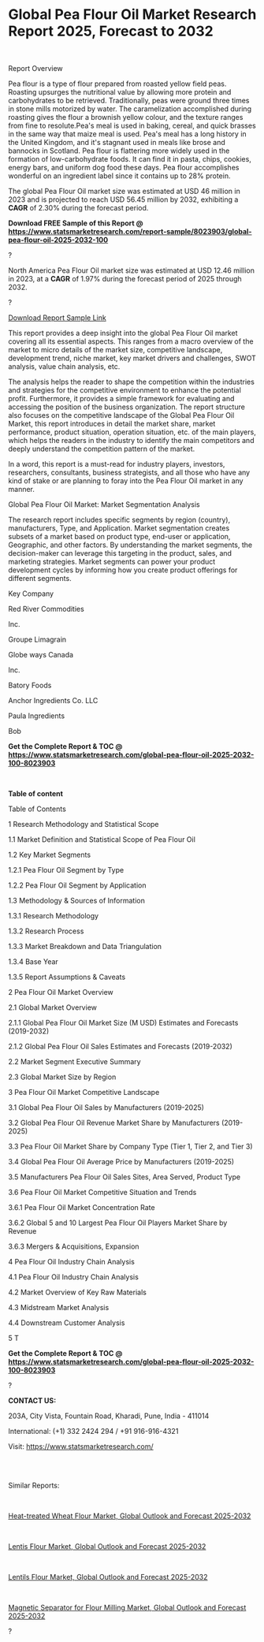 <h1>Global Pea Flour Oil Market Research Report 2025, Forecast to 2032</h1><br/><p>Report Overview</p>
 
 
 
 <p>Pea flour is a type of flour prepared from roasted yellow field peas. Roasting upsurges the nutritional value by allowing more protein and carbohydrates to be retrieved. Traditionally, peas were ground three times in stone mills motorized by water. The caramelization accomplished during roasting gives the flour a brownish yellow colour, and the texture ranges from fine to resolute.Pea&#39;s meal is used in baking, cereal, and quick brasses in the same way that maize meal is used. Pea&#39;s meal has a long history in the United Kingdom, and it&#39;s stagnant used in meals like brose and bannocks in Scotland. Pea flour is flattering more widely used in the formation of low-carbohydrate foods. It can find it in pasta, chips, cookies, energy bars, and uniform dog food these days. Pea flour accomplishes wonderful on an ingredient label since it contains up to 28% protein.</p>
 
 
 
 <p>The global Pea Flour Oil market size was estimated at USD 46 million in 2023 and is projected to reach USD 56.45 million by 2032, exhibiting a <strong>CAGR</strong> of 2.30% during the forecast period.</p>
 
 
 
 <div><b>Download FREE Sample of this Report @ <a href="https://www.statsmarketresearch.com/download-free-sample/8023903/global-pea-flour-oil-2025-2032-100">https://www.statsmarketresearch.com/report-sample/8023903/global-pea-flour-oil-2025-2032-100</a></b></div>
 
 
 
 <p>? </p>
 
 
 
 <p>North America Pea Flour Oil market size was estimated at USD 12.46 million in 2023, at a <strong>CAGR</strong> of 1.97% during the forecast period of 2025 through 2032.</p>
 
 
 
 <p>? </p>
 
 
 
 <p><a href="https://www.statsmarketresearch.com/download-free-sample/8023903/global-pea-flour-oil-2025-2032-100">Download Report Sample Link</a></p>
 
 
 
 <p>This report provides a deep insight into the global Pea Flour Oil market covering all its essential aspects. This ranges from a macro overview of the market to micro details of the market size, competitive landscape, development trend, niche market, key market drivers and challenges, SWOT analysis, value chain analysis, etc.</p>
 
 
 
 <p>The analysis helps the reader to shape the competition within the industries and strategies for the competitive environment to enhance the potential profit. Furthermore, it provides a simple framework for evaluating and accessing the position of the business organization. The report structure also focuses on the competitive landscape of the Global Pea Flour Oil Market, this report introduces in detail the market share, market performance, product situation, operation situation, etc. of the main players, which helps the readers in the industry to identify the main competitors and deeply understand the competition pattern of the market.</p>
 
 
 
 <p>In a word, this report is a must-read for industry players, investors, researchers, consultants, business strategists, and all those who have any kind of stake or are planning to foray into the Pea Flour Oil market in any manner.</p>
 
 
 
 <p>Global Pea Flour Oil Market: Market Segmentation Analysis</p>
 
 
 
 <p>The research report includes specific segments by region (country), manufacturers, Type, and Application. Market segmentation creates subsets of a market based on product type, end-user or application, Geographic, and other factors. By understanding the market segments, the decision-maker can leverage this targeting in the product, sales, and marketing strategies. Market segments can power your product development cycles by informing how you create product offerings for different segments.</p>
 
 
 
 <p>Key Company</p>
 
 
 
 <p>Red River Commodities</p>
 
 
 
 <p>Inc.</p>
 
 
 
 <p>Groupe Limagrain</p>
 
 
 
 <p>Globe ways Canada</p>
 
 
 
 <p>Inc.</p>
 
 
 
 <p>Batory Foods</p>
 
 
 
 <p>Anchor Ingredients Co. LLC</p>
 
 
 
 <p>Paula Ingredients</p>
 
 
 
 <p>Bob</p>
 
 
 
 <div><b>Get the Complete Report & TOC @ <a href="https://www.statsmarketresearch.com/global-pea-flour-oil-2025-2032-100-8023903">https://www.statsmarketresearch.com/global-pea-flour-oil-2025-2032-100-8023903</a></b></div>
 
 
 
 <p><br />
 
 <b>Table of content</b></p>
 
 
 
 <p>Table of Contents<br />
 
 1 Research Methodology and Statistical Scope<br />
 
 1.1 Market Definition and Statistical Scope of Pea Flour Oil<br />
 
 1.2 Key Market Segments<br />
 
 1.2.1 Pea Flour Oil Segment by Type<br />
 
 1.2.2 Pea Flour Oil Segment by Application<br />
 
 1.3 Methodology & Sources of Information<br />
 
 1.3.1 Research Methodology<br />
 
 1.3.2 Research Process<br />
 
 1.3.3 Market Breakdown and Data Triangulation<br />
 
 1.3.4 Base Year<br />
 
 1.3.5 Report Assumptions & Caveats<br />
 
 2 Pea Flour Oil Market Overview<br />
 
 2.1 Global Market Overview<br />
 
 2.1.1 Global Pea Flour Oil Market Size (M USD) Estimates and Forecasts (2019-2032)<br />
 
 2.1.2 Global Pea Flour Oil Sales Estimates and Forecasts (2019-2032)<br />
 
 2.2 Market Segment Executive Summary<br />
 
 2.3 Global Market Size by Region<br />
 
 3 Pea Flour Oil Market Competitive Landscape<br />
 
 3.1 Global Pea Flour Oil Sales by Manufacturers (2019-2025)<br />
 
 3.2 Global Pea Flour Oil Revenue Market Share by Manufacturers (2019-2025)<br />
 
 3.3 Pea Flour Oil Market Share by Company Type (Tier 1, Tier 2, and Tier 3)<br />
 
 3.4 Global Pea Flour Oil Average Price by Manufacturers (2019-2025)<br />
 
 3.5 Manufacturers Pea Flour Oil Sales Sites, Area Served, Product Type<br />
 
 3.6 Pea Flour Oil Market Competitive Situation and Trends<br />
 
 3.6.1 Pea Flour Oil Market Concentration Rate<br />
 
 3.6.2 Global 5 and 10 Largest Pea Flour Oil Players Market Share by Revenue<br />
 
 3.6.3 Mergers & Acquisitions, Expansion<br />
 
 4 Pea Flour Oil Industry Chain Analysis<br />
 
 4.1 Pea Flour Oil Industry Chain Analysis<br />
 
 4.2 Market Overview of Key Raw Materials<br />
 
 4.3 Midstream Market Analysis<br />
 
 4.4 Downstream Customer Analysis<br />
 
 5 T</p>
 
 
 
 <div><b>Get the Complete Report & TOC @ <a href="https://www.statsmarketresearch.com/global-pea-flour-oil-2025-2032-100-8023903">https://www.statsmarketresearch.com/global-pea-flour-oil-2025-2032-100-8023903</a></b></div>
 
 
 
 <p>? </p>
 
 
 
 <p><b>CONTACT US:</b><br />
 
 203A, City Vista, Fountain Road, Kharadi, Pune, India - 411014<br />
 
 International: (+1) 332 2424 294 / +91 916-916-4321<br />
 
 Visit: <a href="https://www.statsmarketresearch.com/">https://www.statsmarketresearch.com/</a><br />
 
 <br />
 
 <br />
 
 Similar Reports:<br />
 
 <br />
 
 <a href="https://www.statsmarketresearch.com/global-heattreated-wheat-flour-forecast-2025-2032-334-8036254">Heat-treated Wheat Flour Market, Global Outlook and Forecast 2025-2032</a><br />
 
 <br />
 
 <a href="https://www.statsmarketresearch.com/global-lentis-flour-forecast-2025-2032-967-8032927">Lentis Flour Market, Global Outlook and Forecast 2025-2032</a><br />
 
 <br />
 
 <a href="https://www.statsmarketresearch.com/global-lentils-flour-forecast-2025-2032-133-8032928">Lentils Flour Market, Global Outlook and Forecast 2025-2032</a><br />
 
 <br />
 
 <a href="https://www.statsmarketresearch.com/global-magnetic-separator-for-flour-milling-forecast-2025-2032-106-8031730">Magnetic Separator for Flour Milling Market, Global Outlook and Forecast 2025-2032</a><br />
 
 ? </p>